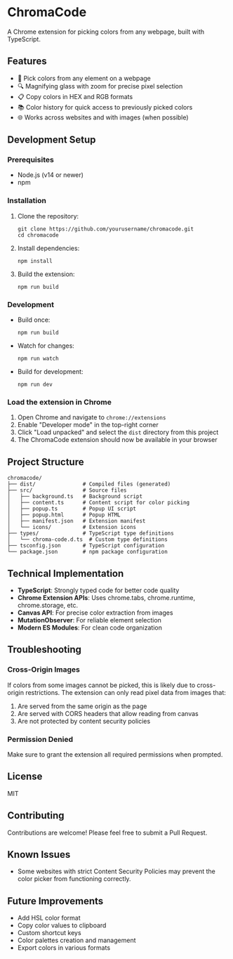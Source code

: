 # ChromaCode

A Chrome extension for picking colors from any webpage, built with TypeScript.

## Features

- 🎨 Pick colors from any element on a webpage
- 🔍 Magnifying glass with zoom for precise pixel selection
- 📋 Copy colors in HEX and RGB formats
- 📚 Color history for quick access to previously picked colors
- 🌐 Works across websites and with images (when possible)

## Development Setup

### Prerequisites

- Node.js (v14 or newer)
- npm

### Installation

1. Clone the repository:
   ```
   git clone https://github.com/yourusername/chromacode.git
   cd chromacode
   ```

2. Install dependencies:
   ```
   npm install
   ```

3. Build the extension:
   ```
   npm run build
   ```

### Development

- Build once:
  ```
  npm run build
  ```

- Watch for changes:
  ```
  npm run watch
  ```

- Build for development:
  ```
  npm run dev
  ```

### Load the extension in Chrome

1. Open Chrome and navigate to `chrome://extensions`
2. Enable "Developer mode" in the top-right corner
3. Click "Load unpacked" and select the `dist` directory from this project
4. The ChromaCode extension should now be available in your browser

## Project Structure

```
chromacode/
├── dist/               # Compiled files (generated)
├── src/                # Source files
│   ├── background.ts   # Background script
│   ├── content.ts      # Content script for color picking
│   ├── popup.ts        # Popup UI script
│   ├── popup.html      # Popup HTML
│   ├── manifest.json   # Extension manifest
│   └── icons/          # Extension icons
├── types/              # TypeScript type definitions
│   └── chroma-code.d.ts  # Custom type definitions
├── tsconfig.json       # TypeScript configuration
└── package.json        # npm package configuration
```

## Technical Implementation

- **TypeScript**: Strongly typed code for better code quality
- **Chrome Extension APIs**: Uses chrome.tabs, chrome.runtime, chrome.storage, etc.
- **Canvas API**: For precise color extraction from images
- **MutationObserver**: For reliable element selection
- **Modern ES Modules**: For clean code organization

## Troubleshooting

### Cross-Origin Images

If colors from some images cannot be picked, this is likely due to cross-origin restrictions. The extension can only read pixel data from images that:

1. Are served from the same origin as the page
2. Are served with CORS headers that allow reading from canvas
3. Are not protected by content security policies

### Permission Denied

Make sure to grant the extension all required permissions when prompted.

## License

MIT

## Contributing

Contributions are welcome! Please feel free to submit a Pull Request.

## Known Issues

- Some websites with strict Content Security Policies may prevent the color picker from functioning correctly.

## Future Improvements

- Add HSL color format
- Copy color values to clipboard
- Custom shortcut keys
- Color palettes creation and management
- Export colors in various formats
